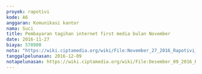 ```yaml
---
proyek: rapotivi
kode: A6
anggaran: Komunikasi kantor
nama: Suci
title: Pembayaran tagihan internet first media bulan November
date: 2016-11-27
biaya: 578900
nota: "https://wiki.ciptamedia.org/wiki/File:November_27_2016_Rapotivi_A6_Tagihan_internet_First_Media_10097570.jpg"
tanggalpelunasan: 2016-12-09
notapelunasan: https://wiki.ciptamedia.org/wiki/File:Desember_09_2016_Rapotivi_A6_Bukti_bayar_tagihan_internet_FM.jpg
---
```

